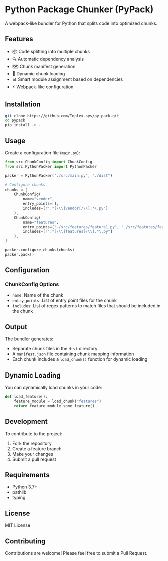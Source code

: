 # Python Package Chunker (PyPack)

A webpack-like bundler for Python that splits code into optimized chunks.

## Features

-   📦 Code splitting into multiple chunks
-   🔍 Automatic dependency analysis
-   🗺️ Chunk manifest generation
-   🔄 Dynamic chunk loading
-   📊 Smart module assignment based on dependencies
-   ⚡ Webpack-like configuration

## Installation

```bash
git clone https://github.com/Inplex-sys/py-pack.git
cd pypack
pip install -e .
```

## Usage

Create a configuration file (`main.py`):

```python
from src.ChunkConfig import ChunkConfig
from src.PythonPacker import PythonPacker

packer = PythonPacker("./src/main.py", "./dist")

# Configure chunks
chunks = [
    ChunkConfig(
        name="vendor",
        entry_points=[],
        includes=[r".*[/\\]vendor[/\\].*\.py"]
    ),
    ChunkConfig(
        name="features",
        entry_points=["./src/features/feature1.py", "./src/features/feature2.py"],
        includes=[r".*[/\\]features[/\\].*\.py"]
    ),
]

packer.configure_chunks(chunks)
packer.pack()
```

## Configuration

### ChunkConfig Options

-   `name`: Name of the chunk
-   `entry_points`: List of entry point files for the chunk
-   `includes`: List of regex patterns to match files that should be included in the chunk

## Output

The bundler generates:

-   Separate chunk files in the `dist` directory
-   A `manifest.json` file containing chunk mapping information
-   Each chunk includes a `load_chunk()` function for dynamic loading

## Dynamic Loading

You can dynamically load chunks in your code:

```python
def load_feature():
    feature_module = load_chunk("features")
    return feature_module.some_feature()
```

## Development

To contribute to the project:

1. Fork the repository
2. Create a feature branch
3. Make your changes
4. Submit a pull request

## Requirements

-   Python 3.7+
-   pathlib
-   typing

## License

MIT License

## Contributing

Contributions are welcome! Please feel free to submit a Pull Request.
